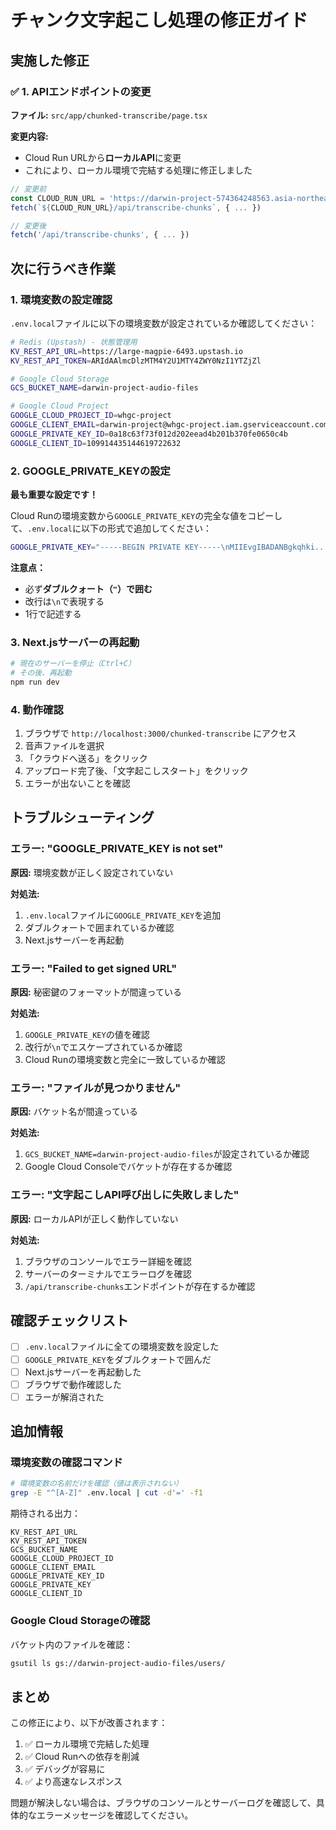 # チャンク文字起こし処理の修正ガイド

## 実施した修正

### ✅ 1. APIエンドポイントの変更
**ファイル:** `src/app/chunked-transcribe/page.tsx`

**変更内容:**
- Cloud Run URLから**ローカルAPI**に変更
- これにより、ローカル環境で完結する処理に修正しました

```typescript
// 変更前
const CLOUD_RUN_URL = 'https://darwin-project-574364248563.asia-northeast1.run.app';
fetch(`${CLOUD_RUN_URL}/api/transcribe-chunks`, { ... })

// 変更後
fetch('/api/transcribe-chunks', { ... })
```

## 次に行うべき作業

### 1. 環境変数の設定確認

`.env.local`ファイルに以下の環境変数が設定されているか確認してください：

```bash
# Redis (Upstash) - 状態管理用
KV_REST_API_URL=https://large-magpie-6493.upstash.io
KV_REST_API_TOKEN=ARIdAAlmcDlzMTM4Y2U1MTY4ZWY0NzI1YTZjZl

# Google Cloud Storage
GCS_BUCKET_NAME=darwin-project-audio-files

# Google Cloud Project
GOOGLE_CLOUD_PROJECT_ID=whgc-project
GOOGLE_CLIENT_EMAIL=darwin-project@whgc-project.iam.gserviceaccount.com
GOOGLE_PRIVATE_KEY_ID=0a18c63f73f012d202eead4b201b370fe0650c4b
GOOGLE_CLIENT_ID=109914435144619722632
```

### 2. GOOGLE_PRIVATE_KEYの設定

**最も重要な設定です！**

Cloud Runの環境変数から`GOOGLE_PRIVATE_KEY`の完全な値をコピーして、`.env.local`に以下の形式で追加してください：

```bash
GOOGLE_PRIVATE_KEY="-----BEGIN PRIVATE KEY-----\nMIIEvgIBADANBgkqhki...[完全な秘密鍵]...\n-----END PRIVATE KEY-----\n"
```

**注意点：**
- 必ず**ダブルクォート（`"`）で囲む**
- 改行は`\n`で表現する
- 1行で記述する

### 3. Next.jsサーバーの再起動

```bash
# 現在のサーバーを停止（Ctrl+C）
# その後、再起動
npm run dev
```

### 4. 動作確認

1. ブラウザで `http://localhost:3000/chunked-transcribe` にアクセス
2. 音声ファイルを選択
3. 「クラウドへ送る」をクリック
4. アップロード完了後、「文字起こしスタート」をクリック
5. エラーが出ないことを確認

## トラブルシューティング

### エラー: "GOOGLE_PRIVATE_KEY is not set"

**原因:** 環境変数が正しく設定されていない

**対処法:**
1. `.env.local`ファイルに`GOOGLE_PRIVATE_KEY`を追加
2. ダブルクォートで囲まれているか確認
3. Next.jsサーバーを再起動

### エラー: "Failed to get signed URL"

**原因:** 秘密鍵のフォーマットが間違っている

**対処法:**
1. `GOOGLE_PRIVATE_KEY`の値を確認
2. 改行が`\n`でエスケープされているか確認
3. Cloud Runの環境変数と完全に一致しているか確認

### エラー: "ファイルが見つかりません"

**原因:** バケット名が間違っている

**対処法:**
1. `GCS_BUCKET_NAME=darwin-project-audio-files`が設定されているか確認
2. Google Cloud Consoleでバケットが存在するか確認

### エラー: "文字起こしAPI呼び出しに失敗しました"

**原因:** ローカルAPIが正しく動作していない

**対処法:**
1. ブラウザのコンソールでエラー詳細を確認
2. サーバーのターミナルでエラーログを確認
3. `/api/transcribe-chunks`エンドポイントが存在するか確認

## 確認チェックリスト

- [ ] `.env.local`ファイルに全ての環境変数を設定した
- [ ] `GOOGLE_PRIVATE_KEY`をダブルクォートで囲んだ
- [ ] Next.jsサーバーを再起動した
- [ ] ブラウザで動作確認した
- [ ] エラーが解消された

## 追加情報

### 環境変数の確認コマンド

```bash
# 環境変数の名前だけを確認（値は表示されない）
grep -E "^[A-Z]" .env.local | cut -d'=' -f1
```

期待される出力：
```
KV_REST_API_URL
KV_REST_API_TOKEN
GCS_BUCKET_NAME
GOOGLE_CLOUD_PROJECT_ID
GOOGLE_CLIENT_EMAIL
GOOGLE_PRIVATE_KEY_ID
GOOGLE_PRIVATE_KEY
GOOGLE_CLIENT_ID
```

### Google Cloud Storageの確認

バケット内のファイルを確認：
```bash
gsutil ls gs://darwin-project-audio-files/users/
```

## まとめ

この修正により、以下が改善されます：

1. ✅ ローカル環境で完結した処理
2. ✅ Cloud Runへの依存を削減
3. ✅ デバッグが容易に
4. ✅ より高速なレスポンス

問題が解決しない場合は、ブラウザのコンソールとサーバーログを確認して、具体的なエラーメッセージを確認してください。

